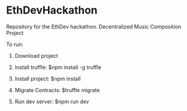 # EthDevHackathon
Repository for the EthDev hackathon. Decentralized Music Composition Project


To run:

 1. Download project

 2. Install truffle: $npm install -g truffle
 
 3. Install project: $npm install
 
 4. Migrate Contracts: $truffle migrate
 
 5. Run dev server: $npm run dev
